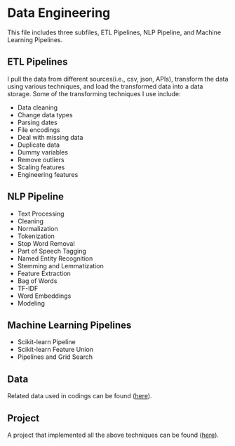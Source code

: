 # Data Engineering

This file includes three subfiles, ETL Pipelines, NLP Pipeline, and Machine Learning Pipelines. 

## ETL Pipelines
I pull the data from different sources(i.e., csv, json, APIs), transform the data using various techniques, and load the transformed data into a data storage. Some of the transforming techniques I use include: 

- Data cleaning
- Change data types
- Parsing dates
- File encodings
- Deal with missing data
- Duplicate data
- Dummy variables
- Remove outliers
- Scaling features
- Engineering features

## NLP Pipeline 

- Text Processing
- Cleaning
- Normalization
- Tokenization
- Stop Word Removal
- Part of Speech Tagging
- Named Entity Recognition
- Stemming and Lemmatization
- Feature Extraction
- Bag of Words
- TF-IDF
- Word Embeddings
- Modeling

## Machine Learning Pipelines

- Scikit-learn Pipeline
- Scikit-learn Feature Union
- Pipelines and Grid Search

## Data
Related data used in codings can be found ([here](https://drive.google.com/drive/folders/16QPqSAll76gNdLGljKw6KpGO_qAMM_79?usp=sharing)). 

## Project
A project that implemented all the above techniques can be found ([here](https://github.com/Brinxu/Disaster-Response-Pipeline)). 
